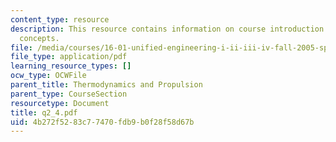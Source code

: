 ```yaml
---
content_type: resource
description: This resource contains information on course introduction and thermodynamic
  concepts.
file: /media/courses/16-01-unified-engineering-i-ii-iii-iv-fall-2005-spring-2006/4b272f5283c77470fdb9b0f28f58d67b_q2_4.pdf
file_type: application/pdf
learning_resource_types: []
ocw_type: OCWFile
parent_title: Thermodynamics and Propulsion
parent_type: CourseSection
resourcetype: Document
title: q2_4.pdf
uid: 4b272f52-83c7-7470-fdb9-b0f28f58d67b
---
```

